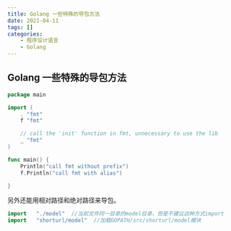 ```yaml
---
title: Golang 一些特殊的导包方法
date: 2021-04-11
tags: []
categories: 
    - 程序设计语言
    - Golang
---
```


## Golang 一些特殊的导包方法

``` Go
package main

import (
	. "fmt"
	f "fmt"

	// call the 'init' function in fmt, unnecessary to use the lib
	_ "fmt"
)

func main() {
	Println("call fmt without prefix")
	f.Println("call fmt with alias")

}
```

另外还能用相对路径和绝对路径来导包。

``` Go
import   "./model"  //当前文件同一目录的model目录，但是不建议这种方式import
import   "shorturl/model"  //加载GOPATH/src/shorturl/model模块
```
